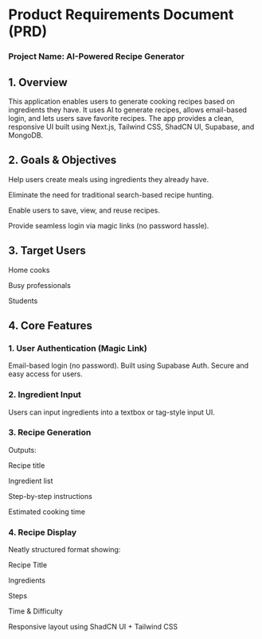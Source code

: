 # Product Requirements Document (PRD)

###  Project Name: AI-Powered Recipe Generator

## 1. Overview
This application enables users to generate cooking recipes based on ingredients they have. It uses AI to generate recipes, allows email-based login, and lets users save favorite recipes. The app provides a clean, responsive UI built using Next.js, Tailwind CSS, ShadCN UI, Supabase, and MongoDB.

## 2. Goals & Objectives
Help users create meals using ingredients they already have.

Eliminate the need for traditional search-based recipe hunting.

Enable users to save, view, and reuse recipes.

Provide seamless login via magic links (no password hassle).

## 3. Target Users
Home cooks

Busy professionals

Students


## 4. Core Features

### 1. User Authentication (Magic Link)

Email-based login (no password).
Built using Supabase Auth.
Secure and easy access for users.

### 2. Ingredient Input

Users can input ingredients into a textbox or tag-style input UI.

### 3. Recipe Generation

Outputs:

Recipe title

Ingredient list

Step-by-step instructions

Estimated cooking time


### 4. Recipe Display

Neatly structured format showing:

Recipe Title

Ingredients

Steps

Time & Difficulty

Responsive layout using ShadCN UI + Tailwind CSS